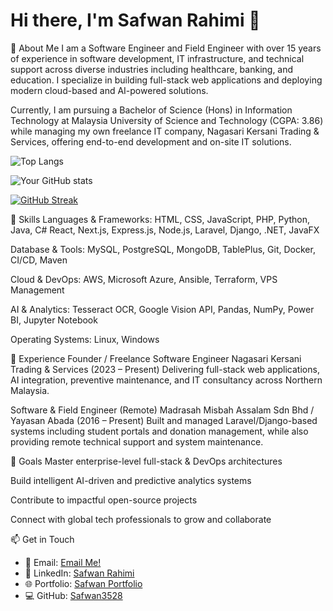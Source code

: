 # Hi there, I'm Safwan Rahimi 👋

🚀 About Me
I am a Software Engineer and Field Engineer with over 15 years of experience in software development, IT infrastructure, and technical support across diverse industries including healthcare, banking, and education. I specialize in building full-stack web applications and deploying modern cloud-based and AI-powered solutions.

Currently, I am pursuing a Bachelor of Science (Hons) in Information Technology at Malaysia University of Science and Technology (CGPA: 3.86) while managing my own freelance IT company, Nagasari Kersani Trading & Services, offering end-to-end development and on-site IT solutions.


![Top Langs](https://github-readme-stats.vercel.app/api/top-langs/?username=Safwan3528&layout=compact&theme=tokyonight)

![Your GitHub stats](https://github-readme-stats.vercel.app/api?username=Safwan3528&show_icons=true&theme=tokyonight)

[![GitHub Streak](https://streak-stats.demolab.com?user=Safwan3528&theme=tokyonight)](https://git.io/streak-stats)


🔧 Skills
Languages & Frameworks:
HTML, CSS, JavaScript, PHP, Python, Java, C#
React, Next.js, Express.js, Node.js, Laravel, Django, .NET, JavaFX

Database & Tools:
MySQL, PostgreSQL, MongoDB, TablePlus, Git, Docker, CI/CD, Maven

Cloud & DevOps:
AWS, Microsoft Azure, Ansible, Terraform, VPS Management

AI & Analytics:
Tesseract OCR, Google Vision API, Pandas, NumPy, Power BI, Jupyter Notebook

Operating Systems:
Linux, Windows

💼 Experience
Founder / Freelance Software Engineer
Nagasari Kersani Trading & Services (2023 – Present)
Delivering full-stack web applications, AI integration, preventive maintenance, and IT consultancy across Northern Malaysia.

Software & Field Engineer (Remote)
Madrasah Misbah Assalam Sdn Bhd / Yayasan Abada (2016 – Present)
Built and managed Laravel/Django-based systems including student portals and donation management, while also providing remote technical support and system maintenance.

🎯 Goals
Master enterprise-level full-stack & DevOps architectures

Build intelligent AI-driven and predictive analytics systems

Contribute to impactful open-source projects

Connect with global tech professionals to grow and collaborate

📫 Get in Touch

- 📧 Email: [Email Me!](mailto:safwan.rahimi@ug.must.edu.my)  
- 🔗 LinkedIn: [Safwan Rahimi](https://www.linkedin.com/in/safwanrahimi)  
- 🌐 Portfolio: [Safwan Portfolio](https://safwanrahimi.vercel.app)  
- 💻 GitHub: [Safwan3528](https://github.com/Safwan3528)
